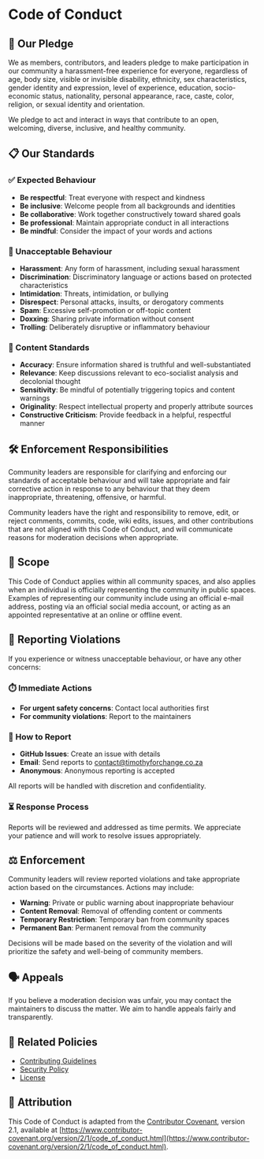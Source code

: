 # Code of Conduct

## 🤝 Our Pledge

We as members, contributors, and leaders pledge to make participation in our community a harassment-free experience for everyone, regardless of age, body size, visible or invisible disability, ethnicity, sex characteristics, gender identity and expression, level of experience, education, socio-economic status, nationality, personal appearance, race, caste, color, religion, or sexual identity and orientation.

We pledge to act and interact in ways that contribute to an open, welcoming, diverse, inclusive, and healthy community.

## 📋 Our Standards

### ✅ Expected Behaviour

- **Be respectful**: Treat everyone with respect and kindness
- **Be inclusive**: Welcome people from all backgrounds and identities
- **Be collaborative**: Work together constructively toward shared goals
- **Be professional**: Maintain appropriate conduct in all interactions
- **Be mindful**: Consider the impact of your words and actions

### 🚫 Unacceptable Behaviour

- **Harassment**: Any form of harassment, including sexual harassment
- **Discrimination**: Discriminatory language or actions based on protected characteristics
- **Intimidation**: Threats, intimidation, or bullying
- **Disrespect**: Personal attacks, insults, or derogatory comments
- **Spam**: Excessive self-promotion or off-topic content
- **Doxxing**: Sharing private information without consent
- **Trolling**: Deliberately disruptive or inflammatory behaviour

### 📝 Content Standards

- **Accuracy**: Ensure information shared is truthful and well-substantiated
- **Relevance**: Keep discussions relevant to eco-socialist analysis and decolonial thought
- **Sensitivity**: Be mindful of potentially triggering topics and content warnings
- **Originality**: Respect intellectual property and properly attribute sources
- **Constructive Criticism**: Provide feedback in a helpful, respectful manner

## 🛠️ Enforcement Responsibilities

Community leaders are responsible for clarifying and enforcing our standards of acceptable behaviour and will take appropriate and fair corrective action in response to any behaviour that they deem inappropriate, threatening, offensive, or harmful.

Community leaders have the right and responsibility to remove, edit, or reject comments, commits, code, wiki edits, issues, and other contributions that are not aligned with this Code of Conduct, and will communicate reasons for moderation decisions when appropriate.

## 📍 Scope

This Code of Conduct applies within all community spaces, and also applies when an individual is officially representing the community in public spaces. Examples of representing our community include using an official e-mail address, posting via an official social media account, or acting as an appointed representative at an online or offline event.

## 🚨 Reporting Violations

If you experience or witness unacceptable behaviour, or have any other concerns:

### ⏱️ Immediate Actions

- **For urgent safety concerns**: Contact local authorities first
- **For community violations**: Report to the maintainers

### 📧 How to Report

- **GitHub Issues**: Create an issue with details
- **Email**: Send reports to contact@timothyforchange.co.za
- **Anonymous**: Anonymous reporting is accepted

All reports will be handled with discretion and confidentiality.

### ⏳ Response Process

Reports will be reviewed and addressed as time permits. We appreciate your patience and will work to resolve issues appropriately.

## ⚖️ Enforcement

Community leaders will review reported violations and take appropriate action based on the circumstances. Actions may include:

- **Warning**: Private or public warning about inappropriate behaviour
- **Content Removal**: Removal of offending content or comments
- **Temporary Restriction**: Temporary ban from community spaces
- **Permanent Ban**: Permanent removal from the community

Decisions will be made based on the severity of the violation and will prioritize the safety and well-being of community members.

## 🗣️ Appeals

If you believe a moderation decision was unfair, you may contact the maintainers to discuss the matter. We aim to handle appeals fairly and transparently.

## 🔗 Related Policies

- [Contributing Guidelines](CONTRIBUTING.md)
- [Security Policy](SECURITY.md)
- [License](LICENSE)

## 🙋 Attribution

This Code of Conduct is adapted from the [Contributor Covenant](https://www.contributor-covenant.org/), version 2.1, available at [https://www.contributor-covenant.org/version/2/1/code_of_conduct.html](https://www.contributor-covenant.org/version/2/1/code_of_conduct.html).
